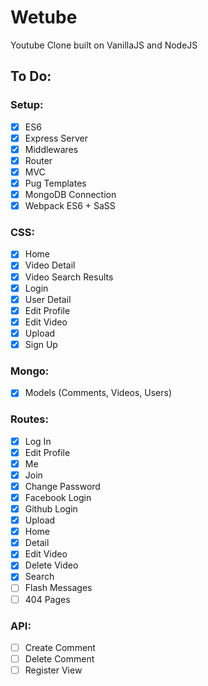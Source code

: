 # Wetube

Youtube Clone built on VanillaJS and NodeJS

## To Do:

### Setup:

- [x] ES6
- [x] Express Server
- [x] Middlewares
- [x] Router
- [x] MVC
- [x] Pug Templates
- [x] MongoDB Connection
- [x] Webpack ES6 + SaSS

### CSS:

- [x] Home
- [x] Video Detail
- [x] Video Search Results
- [x] Login
- [x] User Detail
- [x] Edit Profile
- [x] Edit Video
- [x] Upload
- [x] Sign Up

### Mongo:

- [x] Models (Comments, Videos, Users)

### Routes:

- [x] Log In
- [x] Edit Profile
- [x] Me
- [x] Join
- [x] Change Password
- [x] Facebook Login
- [x] Github Login
- [x] Upload
- [x] Home
- [x] Detail
- [x] Edit Video
- [x] Delete Video
- [x] Search
- [ ] Flash Messages
- [ ] 404 Pages

### API:

- [ ] Create Comment
- [ ] Delete Comment
- [ ] Register View
